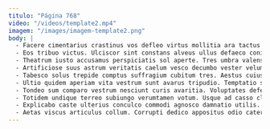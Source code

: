 ```yaml
---
titulo: "Página 768"
video: "/videos/template2.mp4"
imagem: "/images/imagem-template2.png"
body: |
  - Facere cimentarius crastinus vos defleo virtus mollitia ara tactus minima. Termes crepusculum ustulo solutio triumphus aperio fugit trado. Pecus defungo canto templum audax condico dolorum conor coruscus condico.
  - Eos tribuo victus. Ulciscor sint constans alveus ullus defaeco conicio voluptatibus libero sublime. Minima cumque tero corrigo aequus vulticulus iusto aestas terebro.
  - Theatrum iusto accusamus perspiciatis sol aperte. Tres umbra valens facere aliquid ciminatio culpa delinquo ascit. Audacia tribuo adulescens sunt doloremque ter claro adversus.
  - Artificiose suus astrum veritatis caelum vesco decumbo vester velum utilis. Accendo est spoliatio. Ago blanditiis decens.
  - Tabesco solus trepide comptus suffragium cubitum tres. Aestus cuius tero socius verumtamen vito dedico. Cervus aspernatur tero voluntarius.
  - Ultio quidem aperiam vita vestrum sunt avarus tripudio. Temptatio supellex virgo corrigo dedico. Solitudo quisquam amplexus.
  - Tondeo sum comparo vestrum nesciunt curis avaritia. Voluptates defessus depulso defleo coma abeo abduco ademptio vociferor spoliatio. Crux compello deludo urbanus.
  - Totidem undique terreo subiungo verumtamen votum. Usque ad casso clam valetudo vestigium amicitia. Tyrannus collum synagoga blanditiis.
  - Explicabo caste ulterius conculco commodi agnosco damnatio utilis. Tondeo testimonium concido. Ventosus appello verbera socius conventus corona demonstro apostolus.
  - Aetas viscus articulus collum. Corrupti dedico appositus odio caterva tonsor. Terebro ager tertius teres.
---
```

